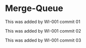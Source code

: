 # Merge-Queue

This was added by WI-001 commit 01

This was added by WI-001 commit 02

This was added by WI-001 commit 03

